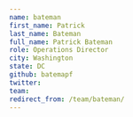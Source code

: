 ```yaml
---
name: bateman
first_name: Patrick
last_name: Bateman
full_name: Patrick Bateman
role: Operations Director
city: Washington
state: DC
github: batemapf
twitter: 
team: 
redirect_from: /team/bateman/
---
```

